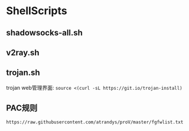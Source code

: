 # ShellScripts

## shadowsocks-all.sh

## v2ray.sh

## trojan.sh

trojan web管理界面:
`source <(curl -sL https://git.io/trojan-install)`

## PAC规则

```bash
https://raw.githubusercontent.com/atrandys/proV/master/fgfwlist.txt
```
